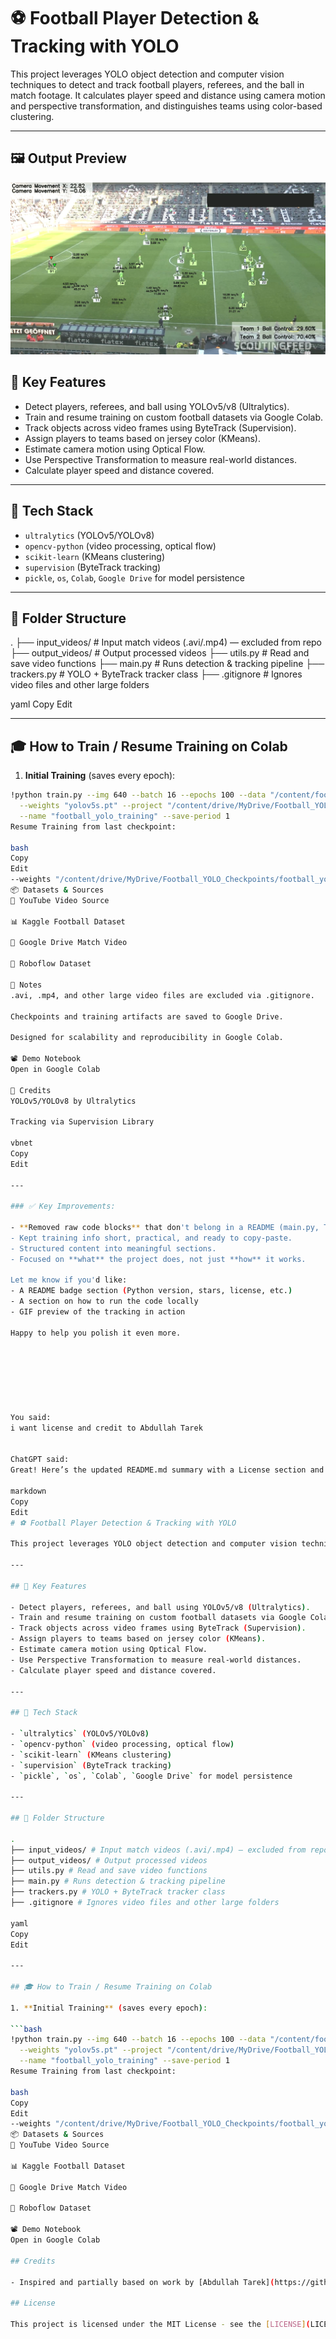 # ⚽ Football Player Detection & Tracking with YOLO

This project leverages YOLO object detection and computer vision techniques to detect and track football players, referees, and the ball in match footage. It calculates player speed and distance using camera motion and perspective transformation, and distinguishes teams using color-based clustering.

---
## 🖼️ Output Preview

![Output Example](assets/output_video_image_exemple.PNG)


## 🔧 Key Features

- Detect players, referees, and ball using YOLOv5/v8 (Ultralytics).
- Train and resume training on custom football datasets via Google Colab.
- Track objects across video frames using ByteTrack (Supervision).
- Assign players to teams based on jersey color (KMeans).
- Estimate camera motion using Optical Flow.
- Use Perspective Transformation to measure real-world distances.
- Calculate player speed and distance covered.

---

## 🧠 Tech Stack

- `ultralytics` (YOLOv5/YOLOv8)
- `opencv-python` (video processing, optical flow)
- `scikit-learn` (KMeans clustering)
- `supervision` (ByteTrack tracking)
- `pickle`, `os`, `Colab`, `Google Drive` for model persistence

---

## 📁 Folder Structure

.
├── input_videos/ # Input match videos (.avi/.mp4) — excluded from repo
├── output_videos/ # Output processed videos
├── utils.py # Read and save video functions
├── main.py # Runs detection & tracking pipeline
├── trackers.py # YOLO + ByteTrack tracker class
├── .gitignore # Ignores video files and other large folders

yaml
Copy
Edit

---

## 🎓 How to Train / Resume Training on Colab

1. **Initial Training** (saves every epoch):

```bash
!python train.py --img 640 --batch 16 --epochs 100 --data "/content/football-players-detection-1/data.yaml" \
  --weights "yolov5s.pt" --project "/content/drive/MyDrive/Football_YOLO_Checkpoints" \
  --name "football_yolo_training" --save-period 1
Resume Training from last checkpoint:

bash
Copy
Edit
--weights "/content/drive/MyDrive/Football_YOLO_Checkpoints/football_yolo_training/weights/last.pt"
📦 Datasets & Sources
🎥 YouTube Video Source

📊 Kaggle Football Dataset

📁 Google Drive Match Video

🤖 Roboflow Dataset

📝 Notes
.avi, .mp4, and other large video files are excluded via .gitignore.

Checkpoints and training artifacts are saved to Google Drive.

Designed for scalability and reproducibility in Google Colab.

📽️ Demo Notebook
Open in Google Colab

🙌 Credits
YOLOv5/YOLOv8 by Ultralytics

Tracking via Supervision Library

vbnet
Copy
Edit

---

### ✅ Key Improvements:

- **Removed raw code blocks** that don't belong in a README (main.py, Tracker class).
- Kept training info short, practical, and ready to copy-paste.
- Structured content into meaningful sections.
- Focused on **what** the project does, not just **how** it works.

Let me know if you'd like:
- A README badge section (Python version, stars, license, etc.)
- A section on how to run the code locally
- GIF preview of the tracking in action

Happy to help you polish it even more.







You said:
i want license and credit to Abdullah Tarek 


ChatGPT said:
Great! Here’s the updated README.md summary with a License section and credit to Abdullah Tarek.

markdown
Copy
Edit
# ⚽ Football Player Detection & Tracking with YOLO

This project leverages YOLO object detection and computer vision techniques to detect and track football players, referees, and the ball in match footage. It calculates player speed and distance using camera motion and perspective transformation, and distinguishes teams using color-based clustering.

---

## 🔧 Key Features

- Detect players, referees, and ball using YOLOv5/v8 (Ultralytics).
- Train and resume training on custom football datasets via Google Colab.
- Track objects across video frames using ByteTrack (Supervision).
- Assign players to teams based on jersey color (KMeans).
- Estimate camera motion using Optical Flow.
- Use Perspective Transformation to measure real-world distances.
- Calculate player speed and distance covered.

---

## 🧠 Tech Stack

- `ultralytics` (YOLOv5/YOLOv8)
- `opencv-python` (video processing, optical flow)
- `scikit-learn` (KMeans clustering)
- `supervision` (ByteTrack tracking)
- `pickle`, `os`, `Colab`, `Google Drive` for model persistence

---

## 📁 Folder Structure

.
├── input_videos/ # Input match videos (.avi/.mp4) — excluded from repo
├── output_videos/ # Output processed videos
├── utils.py # Read and save video functions
├── main.py # Runs detection & tracking pipeline
├── trackers.py # YOLO + ByteTrack tracker class
├── .gitignore # Ignores video files and other large folders

yaml
Copy
Edit

---

## 🎓 How to Train / Resume Training on Colab

1. **Initial Training** (saves every epoch):

```bash
!python train.py --img 640 --batch 16 --epochs 100 --data "/content/football-players-detection-1/data.yaml" \
  --weights "yolov5s.pt" --project "/content/drive/MyDrive/Football_YOLO_Checkpoints" \
  --name "football_yolo_training" --save-period 1
Resume Training from last checkpoint:

bash
Copy
Edit
--weights "/content/drive/MyDrive/Football_YOLO_Checkpoints/football_yolo_training/weights/last.pt"
📦 Datasets & Sources
🎥 YouTube Video Source

📊 Kaggle Football Dataset

📁 Google Drive Match Video

🤖 Roboflow Dataset

📽️ Demo Notebook
Open in Google Colab

## Credits

- Inspired and partially based on work by [Abdullah Tarek](https://github.com/Abdallah-Tarek)

## License

This project is licensed under the MIT License - see the [LICENSE](LICENSE) file for details.